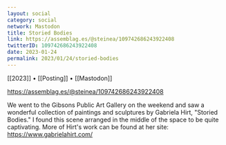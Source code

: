 ```yaml
---
layout: social
category: social
network: Mastodon
title: Storied Bodies
link: https://assemblag.es/@steinea/109742686243922408
twitterID: 109742686243922408
date: 2023-01-24
permalink: 2023/01/24/storied-bodies
---
```


[[2023]] • [[Posting]] • [[Mastodon]]

https://assemblag.es/@steinea/109742686243922408

We went to the Gibsons Public Art Gallery on the weekend and saw a wonderful collection of paintings and sculptures by Gabriela Hirt, "Storied Bodies." I found this scene arranged in the middle of the space to be quite captivating. More of Hirt's work can be found at her site: https://www.gabrielahirt.com/
